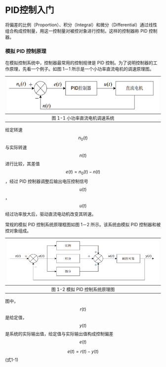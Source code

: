 # PID控制入门

将偏差的比例（Proportion）、积分（Integral）和微分（Differential）通过线性组合构成控制量，用这一控制量对被控对象进行控制，这样的控制器称 PID 控制器。

### 模拟 PID 控制原理

在模拟控制系统中，控制器最常用的控制规律是 PID 控制。为了说明控制器的工作原理，先看一个例子。如图 1－1 所示是一个小功率直流电机的调速原理图。

| ![](/img/2019-01-03_210504.png) |
| :--: |
|图 1-1 小功率直流电机调速系统|

给定转速 $$n_0(t)$$ 与实际转速 $$n(t)$$ 进行比较，其差值 $$e(t)=n_0(t)-n(t)$$，经过 PID 控制器调整后输出电压控制信号 $$u(t)$$，$$u(t)$$ 经过功率放大后，驱动直流电动机改变其转速。

常规的模拟 PID 控制系统原理框图如图 1－2 所示。该系统由模拟 PID 控制器和被控对象组成。

| ![](/img/2019-01-03_210531.png) |
| :--: |
|图 1-2 模拟 PID 控制系统原理图|

图中，$$r(t)$$是给定值，$$y(t)$$ 是系统的实际输出值，给定值与实际输出值构成控制偏差 $$e(t)$$

$$e(t)=r(t)-y(t)$$ (式1-1)